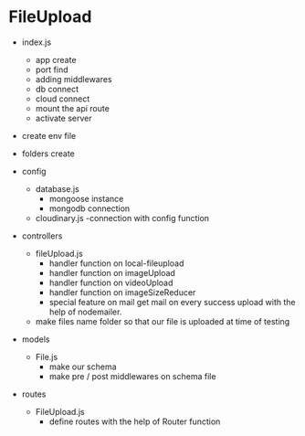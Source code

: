 # FileUpload

- index.js
  - app create
  - port find 
  - adding middlewares
  - db connect
  - cloud connect
  - mount the api route
  - activate server

- create env file 

- folders create 
 - config
   - database.js
     - mongoose instance 
     - mongodb connection
   - cloudinary.js
     -connection with config function

 - controllers
   - fileUpload.js
     - handler function on local-fileupload
     - handler function on imageUpload
     - handler function on videoUpload
     - handler function on imageSizeReducer
     - special feature on mail get mail on every success upload with the help of nodemailer.
   - make files name folder so that our file is uploaded at time of testing

 - models
   - File.js
     - make our schema
     - make pre / post middlewares on schema file

 - routes
   - FileUpload.js
     - define routes with the help of Router function

